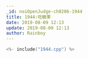 ```yaml
---
_id: noiOpenJudge-ch0206-1944
title: 1944:吃糖果
date: 2019-08-09 12:13
update: 2019-08-09 12:13
author: Rainboy
---
```


```c
<%- include("1944.cpp") %>
```

